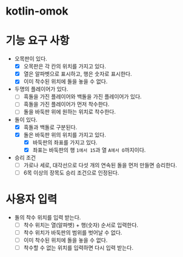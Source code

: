 # kotlin-omok

# 기능 요구 사항

- 오목판이 있다.
    - [x] 오목판은 각 칸의 위치를 가지고 있다.
    - [x] 열은 알파벳으로 표시하고, 행은 숫자로 표시한다.
    - [x] 이미 착수된 위치에 돌을 놓을 수 없다.
- 두명의 플레이어가 있다.
    - [ ] 흑돌을 가진 플레이어와 백돌을 가진 플레이어가 있다.
    - [ ] 흑돌을 가진 플레이어가 먼저 착수한다.
    - [ ] 돌을 바둑판 위에 원하는 위치로 착수한다.
- 돌이 있다.
    - [x] 흑돌과 백돌로 구분된다.
    - [x] 돌은 바둑판 위의 위치를 가지고 있다.
        - [x] 바둑판의 좌표를 가지고 있다.
        - [x] 좌표는 바둑판의 행 `1에서 15`과 열 `A에서 O`까지이다.
- 승리 조건
    - [ ] 가로나 세로, 대각선으로 다섯 개의 연속된 돌을 먼저 만들면 승리한다.
    - [ ] 6목 이상의 장목도 승리 조건으로 인정된다.

# 사용자 입력

- 돌의 착수 위치를 입력 받는다.
    - [ ] 착수 위치는 열(알파벳) + 행(숫자) 순서로 입력한다.
    - [ ] 착수 위치가 바둑판의 범위를 벗어날 수 없다.
    - [ ] 이미 착수된 위치에 돌을 놓을 수 없다.
    - [ ] 착수할 수 없는 위치를 입력하면 다시 입력 받는다.